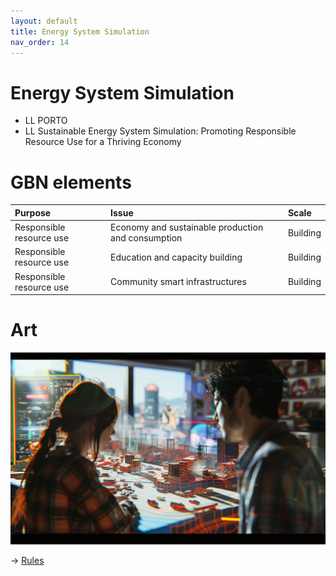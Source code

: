 ```yaml
---
layout: default
title: Energy System Simulation
nav_order: 14
---
```


# Energy System Simulation

* LL PORTO
* LL Sustainable Energy System Simulation: Promoting Responsible Resource Use for a Thriving Economy


# GBN elements

| Purpose                  | Issue                                              | Scale    |
|:-------------------------|:---------------------------------------------------|:---------|
| Responsible resource use | Economy and sustainable production and consumption | Building |
| Responsible resource use | Education and capacity building                    | Building |
| Responsible resource use | Community smart infrastructures                    | Building |

# Art

![](art/PTO-C-UC1.png)




-> [Rules](rules.md)
